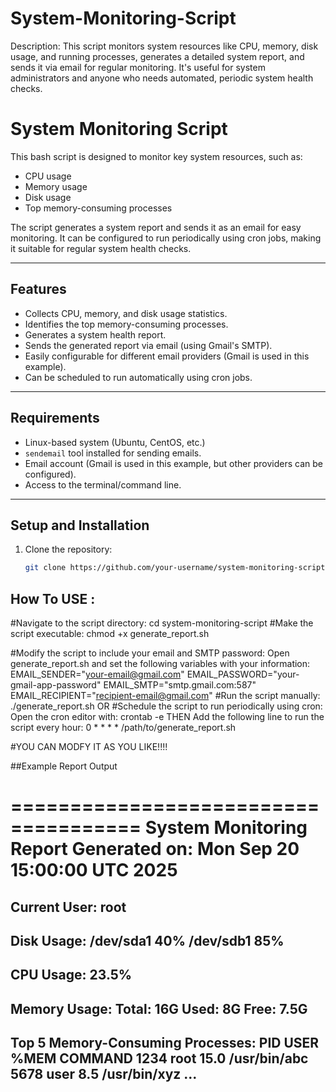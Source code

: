 # System-Monitoring-Script
Description: This script monitors system resources like CPU, memory, disk usage, and running processes, generates a detailed system report, and sends it via email for regular monitoring. It's useful for system administrators and anyone who needs automated, periodic system health checks.

# System Monitoring Script

This bash script is designed to monitor key system resources, such as:

- CPU usage
- Memory usage
- Disk usage
- Top memory-consuming processes

The script generates a system report and sends it as an email for easy monitoring. It can be configured to run periodically using cron jobs, making it suitable for regular system health checks.

---

## Features

- Collects CPU, memory, and disk usage statistics.
- Identifies the top memory-consuming processes.
- Generates a system health report.
- Sends the generated report via email (using Gmail's SMTP).
- Easily configurable for different email providers (Gmail is used in this example).
- Can be scheduled to run automatically using cron jobs.

---

## Requirements

- Linux-based system (Ubuntu, CentOS, etc.)
- `sendemail` tool installed for sending emails.
- Email account (Gmail is used in this example, but other providers can be configured).
- Access to the terminal/command line.

---

## Setup and Installation

1. Clone the repository:
   ```bash
   git clone https://github.com/your-username/system-monitoring-script.git

## How To USE :
#Navigate to the script directory:
cd system-monitoring-script
#Make the script executable:
chmod +x generate_report.sh

#Modify the script to include your email and SMTP password: Open generate_report.sh and set the following variables with your information:
EMAIL_SENDER="your-email@gmail.com"
EMAIL_PASSWORD="your-gmail-app-password"
EMAIL_SMTP="smtp.gmail.com:587"
EMAIL_RECIPIENT="recipient-email@gmail.com"
#Run the script manually:
./generate_report.sh
OR
#Schedule the script to run periodically using cron: Open the cron editor with:
crontab -e
THEN
Add the following line to run the script every hour:
0 * * * * /path/to/generate_report.sh

#YOU CAN MODFY IT AS YOU LIKE!!!!


##Example Report Output

=====================================
System Monitoring Report
Generated on: Mon Sep 20 15:00:00 UTC 2025
=====================================

Current User: root
-------------------------------------
Disk Usage:
/dev/sda1 40%
/dev/sdb1 85%
-------------------------------------
CPU Usage: 23.5%
-------------------------------------
Memory Usage:
Total: 16G
Used: 8G
Free: 7.5G
-------------------------------------
Top 5 Memory-Consuming Processes:
  PID USER     %MEM COMMAND
  1234 root     15.0  /usr/bin/abc
  5678 user     8.5   /usr/bin/xyz
  ...
-------------------------------------












